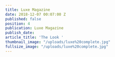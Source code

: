```yaml
---
title: Luxe Magazine
date: 2018-12-07 00:07:00 Z
published: false
position: 4
publication: Luxe Magazine
publish_date: 
article_title: 'The Look '
thumbnail_image: "/uploads/luxe%20complete.jpg"
fullsize_image: "/uploads/luxe%20complete.jpg"
---
```


